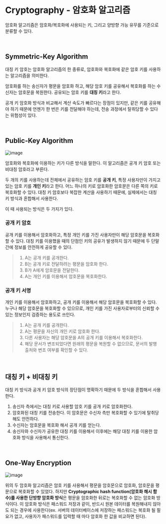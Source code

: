 # Cryptography - 암호화 알고리즘

암호화 알고리즘은 암호화/복호화에 사용되는 키, 그리고 양방향 가능 유무를 기준으로 분류할 수 있다.

<br>

## Symmetric-Key Algorithm

대칭 키 암호는 암호화 알고리즘의 한 종류로, 암호화와 복호화에 같은 암호 키를 사용하는 알고리즘을 의미한다.

암호화를 하는 송신자가 평문을 암호화 하고, 해당 암호 키를 공유해서 복호화를 하는 수신자는 암호문을 복원한다. 공유되는 암호 키를 **대칭 키**라고 한다.

공개 키 암호화 방식과 비교해서 계산 속도가 빠르다는 장점이 있지만, 같은 키를 공유해야 하기 때문에 언젠가 한 번은 키를 전달해야 하는데, 전송 과정에서 탈취당할 수 있다는 위험성이 있다.

<br>

## Public-Key Algorithm

![image](https://user-images.githubusercontent.com/30489264/140643139-8248db2f-da1c-4cb1-9836-390596a47194.png)

암호화와 복호화에 이용하는 키가 다른 방식을 말한다. 이 알고리즘은 공개 키 암호 또는 비대칭 암호라고 부른다.

두 개의 키를 사용하는데 전체에서 공유하는 암호 키를 **공개 키**, 특정 사용자만이 가지고 있는 암호 키를 **개인 키**라고 한다. 어느 하나의 키로 암호화한 암호문은 다른 쪽의 키로 복호화할 수 있다. 대칭 키 암호보다 복잡한 계산을 사용하기 때문에, 실제에서는 대칭 키 방식과 혼합해서 사용한다.

이 때 사용되는 방식은 두 가지가 있다.

### 공개 키 암호

공개 키를 이용해서 암호화하고, 특정 개인 키를 가진 사용자만이 해당 암호문을 복호화할 수 있다. 대칭 키를 이용했을 때의 단점인 키의 공유가 발생하지 않기 때문에 두 단말 간에 정보를 안전하게 공유할 수 있다.

> 1. A는 공개 키를 공개한다.  
> 2. B는 공개 키로 전달하려는 평문을 암호화 한다.
> 3. B가 A에게 암호문을 전달한다.
> 4. A는 개인 키를 이용해서 암호문을 복호화한다.

### 공개 키 서명

개인 키를 이용해서 암호화하고, 공개 키를 이용해서 해당 암호문을 복호화할 수 있다. 누구나 해당 암호문을 복호화할 수 있으므로, 개인 키를 가진 사용자로부터의 신뢰할 수 있는 정보인지 검증하는 용도로 쓰인다.

> 1. A는 공개 키를 공개한다.
> 2. A는 평문을 자신의 개인 키로 암호화 한다.
> 3. 다른 사용자는 해당 암호문을 A의 공개 키를 이용해서 복호화한다.
> 4. 해당 문서가 변조되었다면 원래의 평문을 복원할 수 없으므로, 문서의 발행 출처와 변조 여부를 확인할 수 있다.

<br>

## 대칭 키 + 비대칭 키

대칭 키 방식과 공개 키 암호 방식의 장단점이 명확하기 때문에 두 방식을 혼합해서 사용한다.

1. 송신자 측에서는 대칭 키로 사용할 암호 키를 공개 키로 암호화한다.
2. 암호화된 대칭 키를 전송한다. 이 암호문은 수신자 측만 복호화할 수 있기에 탈취당해도 안전하다.
3. 수신자는 암호문을 복호화 해서 공개 키를 얻는다.
4. 송신자와 수신자가 공유한 대칭 키를 이용해서 이후에는 해당 대칭 키를 이용한 암호화 방식을 사용해서 통신한다.

<br>

## One-Way Encryption

![image](https://user-images.githubusercontent.com/30489264/140644145-735e0093-c662-4b42-8538-f04bc0cec6a2.png)

위의 두 암호화 알고리즘은 암호 키를 사용해서 평문을 암호문으로 암호화, 암호문을 평문으로 복호화할 수 있었다. 하지만 **Cryptographic hash function(암호화 해시 함수)를 사용한 단방향 암호화 방식**은 평문을 암호화한 뒤로는 복호화할 수 없는 암호화 방식이다. 이 암호화 방식은 패스워드 저장과 같이, 반드시 원본 데이터를 복원해내지 않아도 되는 경우에 사용한다(ex. 서버의 데이터베이스에 저장하는 패스워드는 복호화 될 필요가 없고, 사용자가 패스워드를 입력할 때 마다 암호화 한 값을 비교하면 된다).